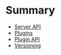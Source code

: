 # Summary

* [Server API](docs/api/README.md)
* [Plugins](docs/plugins/README.md)
* [Plugin API](docs/plugins/api.md)
* [Versioning](docs/versioning.md)

